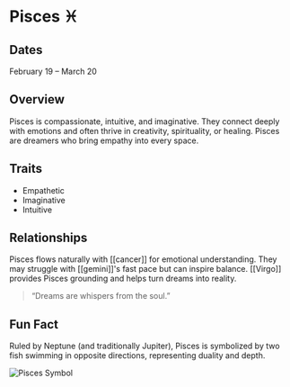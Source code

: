 # Pisces ♓

## Dates
February 19 – March 20  

## Overview
Pisces is compassionate, intuitive, and imaginative. They connect deeply with emotions and often thrive in creativity, spirituality, or healing. Pisces are dreamers who bring empathy into every space.  

## Traits
- Empathetic  
- Imaginative  
- Intuitive  

## Relationships
Pisces flows naturally with [[cancer]] for emotional understanding. They may struggle with [[gemini]]'s fast pace but can inspire balance. [[Virgo]] provides Pisces grounding and helps turn dreams into reality.  

> “Dreams are whispers from the soul.”  

## Fun Fact
Ruled by Neptune (and traditionally Jupiter), Pisces is symbolized by two fish swimming in opposite directions, representing duality and depth.

![Pisces Symbol](https://symbolikon.com/wp-content/uploads/edd/2019/09/astrology-pisces-bold-400w.png)

